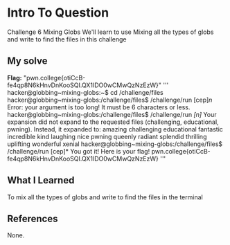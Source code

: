# Intro To Question
Challenge 6
Mixing Globs
We'll learn to use Mixing all the types of globs and write to find the files in this challenge
## My solve
**Flag:** "pwn.college{otiCcB-fe4qp8N6kHnvDnKooSQI.QX1IDO0wCMwQzNzEzW}"
'''
hacker@globbing~mixing-globs:~$ cd /challenge/files
hacker@globbing~mixing-globs:/challenge/files$ /challenge/run [cep]*n*
Error: your argument is too long! It must be 6 characters or less.
hacker@globbing~mixing-globs:/challenge/files$ /challenge/run *[n]*
Your expansion did not expand to the requested files (challenging, educational,
pwning). Instead, it expanded to:
amazing challenging educational fantastic incredible kind laughing nice pwning queenly radiant splendid thrilling uplifting wonderful xenial
hacker@globbing~mixing-globs:/challenge/files$ /challenge/run [cep]*
You got it! Here is your flag!
pwn.college{otiCcB-fe4qp8N6kHnvDnKooSQI.QX1IDO0wCMwQzNzEzW}
'''
## What I Learned
To mix all the types of globs and write to find the files in the terminal 
## References
None.

